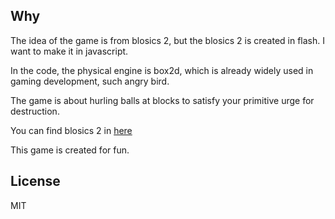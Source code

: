 ## Why
The idea of the game is from blosics 2, but the blosics 2 is created in flash. I want to make it in javascript.

In the code, the physical engine is box2d, which is already widely used in gaming development, such angry bird. 

The game is about hurling balls at blocks to satisfy your primitive urge for destruction.

You can find blosics 2 in [here](http://jayisgames.com/games/blosics-2/)

This game is created for fun.

## License
MIT
